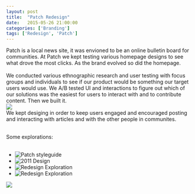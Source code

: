 ```yaml
---
layout: post
title:  "Patch Redesign"
date:   2015-05-26 21:00:00
categories: ['Branding']
tags: ['Redesign', 'Patch']
---
```


<div class="text-block">
Patch is a local news site, it was envioned to be an online bulletin board for communities. At Patch we kept testing various homepage designs to see what drove the most clicks. As the brand evolved so did the homepage. <br /><br />
</div>
<div class="text-block small">
We conducted various ethnographic research and user testing with focus groups and individuals to see if our product would be something our target users would use. We A/B tested UI and interactions to figure out which of our solutions was the easiest for users to interact with and to contribute content. Then we built it. 
</div>

<div class="images">
	<img src="{{ base.url }}/images/Patch/redesign-01.png" />
</div>

<div class="text-block small">
We kept desiging in order to keep users engaged and encouraged posting and interacting with articles and with the other people in communites.<br /><br />

Some explorations: <br /><br />
	<ul class="sketch">
		<li><img src="{{ base.url }}/images/Patch/styleguide.png" alt="Patch styleguide" /></li>
		<li><img src="{{ base.url }}/images/Patch/homepage-04.jpg" alt="2011 Design" /></li>
		<li><img src="{{ base.url }}/images/Patch/homepage-02.png" alt="Redesign Exploration" /></li>
		<li><img src="{{ base.url }}/images/Patch/homepage-03.jpg" alt="Redesign Exploration" /></li>
	</ul>
</div>

<div class="images">
	<img src="{{ base.url }}/images/Patch/redesign-02.png" />
</div>




[jekyll-gh]: https://github.com/jekyll/jekyll
[jekyll]:    http://jekyllrb.com
